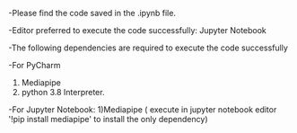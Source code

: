 -Please find the code saved in the .ipynb file.

-Editor preferred to execute the code successfully: Jupyter Notebook

-The following dependencies are required to execute the code successfully

-For PyCharm
1) Mediapipe
2) python 3.8 Interpreter.

-For Jupyter Notebook:
1)Mediapipe ( execute in jupyter notebook editor '!pip install mediapipe' to install the only dependency)

